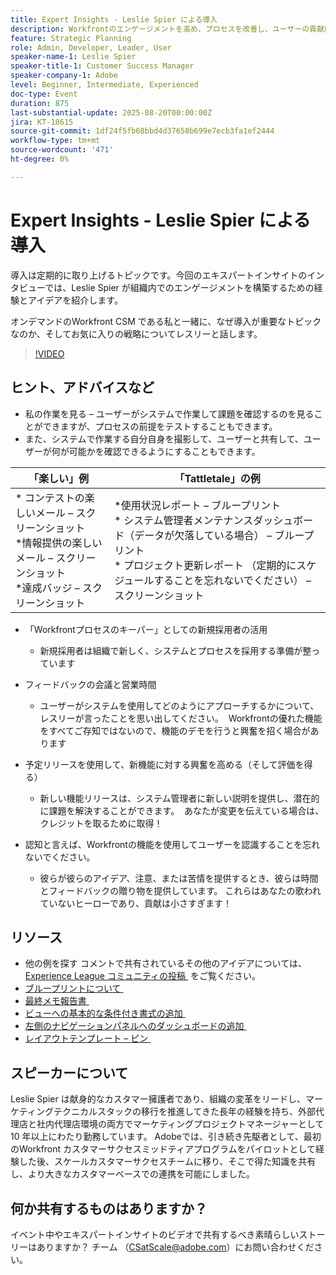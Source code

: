 ```yaml
---
title: Expert Insights - Leslie Spier による導入
description: Workfrontのエンゲージメントを高め、プロセスを改善し、ユーザーの貢献度を認識するための、Leslie Spier の採用戦略について説明します。
feature: Strategic Planning
role: Admin, Developer, Leader, User
speaker-name-1: Leslie Spier
speaker-title-1: Customer Success Manager
speaker-company-1: Adobe
level: Beginner, Intermediate, Experienced
doc-type: Event
duration: 875
last-substantial-update: 2025-08-20T00:00:00Z
jira: KT-18615
source-git-commit: 1df24f5fb68bbd4d37658b699e7ecb3fa1ef2444
workflow-type: tm+mt
source-wordcount: '471'
ht-degree: 0%

---
```



# Expert Insights - Leslie Spier による導入

導入は定期的に取り上げるトピックです。今回のエキスパートインサイトのインタビューでは、Leslie Spier が組織内でのエンゲージメントを構築するための経験とアイデアを紹介します。

オンデマンドのWorkfront CSM である私と一緒に、なぜ導入が重要なトピックなのか、そしてお気に入りの戦略についてレスリーと話します。

>[!VIDEO](https://video.tv.adobe.com/v/3469928/?learn=on&enablevpops&captions=jpn)

## ヒント、アドバイスなど

* 私の作業を見る – ユーザーがシステムで作業して課題を確認するのを見ることができますが、プロセスの前提をテストすることもできます。 
* また、システムで作業する自分自身を撮影して、ユーザーと共有して、ユーザーが何が可能かを確認できるようにすることもできます。 


| 「楽しい」例  | 「Tattletale」の例 |
|---|---|
| * コンテストの楽しいメール – スクリーンショット <br> *情報提供の楽しいメール – スクリーンショット <br> *達成バッジ – スクリーンショット  | *使用状況レポート – ブループリント <br> * システム管理者メンテナンスダッシュボード（データが欠落している場合） – ブループリント <br> * プロジェクト更新レポート （定期的にスケジュールすることを忘れないでください） – スクリーンショット |


* 「Workfrontプロセスのキーパー」としての新規採用者の活用 
   * 新規採用者は組織で新しく、システムとプロセスを採用する準備が整っています 

* フィードバックの会議と営業時間 
   * ユーザーがシステムを使用してどのようにアプローチするかについて、レスリーが言ったことを思い出してください。  Workfrontの優れた機能をすべてご存知ではないので、機能のデモを行うと興奮を招く場合があります 

* 予定リリースを使用して、新機能に対する興奮を高める（そして評価を得る） 
   * 新しい機能リリースは、システム管理者に新しい説明を提供し、潜在的に課題を解決することができます。  あなたが変更を伝えている場合は、クレジットを取るために取得！ 

* 認知と言えば、Workfrontの機能を使用してユーザーを認識することを忘れないでください。 
   * 彼らが彼らのアイデア、注意、または苦情を提供するとき、彼らは時間とフィードバックの贈り物を提供しています。 これらはあなたの歌われていないヒーローであり、貢献は小さすぎます！  

## リソース

* 他の例を探す コメントで共有されているその他のアイデアについては、[Experience League コミュニティの投稿 &#x200B;](https://experienceleaguecommunities.adobe.com/t5/workfront-discussions/video-august-2023-workfront-expert-insights-adoption-with-leslie/td-p/613314?profile.language=ja) をご覧ください。
* [&#x200B; ブループリントについて &#x200B;](https://experienceleague.adobe.com/docs/workfront/using/administration-and-setup/blueprints/blueprints.html?lang=ja)
* [&#x200B; 最終メモ報告書 &#x200B;](https://experienceleague.adobe.com/docs/workfront/using/basics/update-work-items-view-updates/view-all-updates-in-a-report.html?lang=ja)
* [&#x200B; ビューへの基本的な条件付き書式の追加 &#x200B;](https://experienceleague.adobe.com/docs/workfront-learn/tutorials-workfront/reporting/basic-reporting/add-basic-conditional-formatting-to-a-view.html?lang=ja)
* [&#x200B; 左側のナビゲーションパネルへのダッシュボードの追加 &#x200B;](https://experienceleague.adobe.com/docs/workfront/using/basics/navigate/simplified-left-navigation.html?lang=ja)
* [&#x200B; レイアウトテンプレート – ピン &#x200B;](https://experienceleague.adobe.com/docs/workfront/using/administration-and-setup/customize/layout-templates/customize-pinned-pages.html?lang=ja)

## スピーカーについて

Leslie Spier は献身的なカスタマー擁護者であり、組織の変革をリードし、マーケティングテクニカルスタックの移行を推進してきた長年の経験を持ち、外部代理店と社内代理店環境の両方でマーケティングプロジェクトマネージャーとして 10 年以上にわたり勤務しています。 Adobeでは、引き続き先駆者として、最初のWorkfront カスタマーサクセスミッドティアプログラムをパイロットとして経験した後、スケールカスタマーサクセスチームに移り、そこで得た知識を共有し、より大きなカスタマーベースでの連携を可能にしました。 

## 何か共有するものはありますか？

イベント中やエキスパートインサイトのビデオで共有するべき素晴らしいストーリーはありますか？ チーム （[CSatScale@adobe.com](mailto:CSatScale@adobe.com)）にお問い合わせください。
